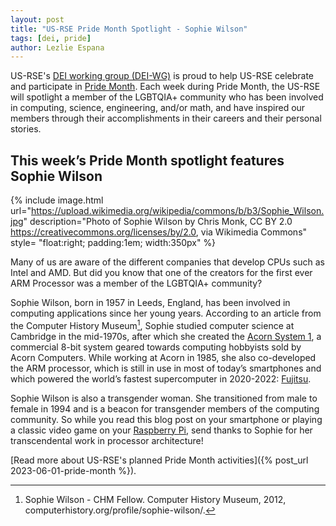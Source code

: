 ```yaml
---
layout: post
title: "US-RSE Pride Month Spotlight - Sophie Wilson"
tags: [dei, pride]
author: Lezlie Espana
---
```


US-RSE's [DEI working group (DEI-WG)](https://us-rse.org/wg/dei/) is proud to
help US-RSE celebrate and participate in [Pride
Month](https://www.loc.gov/lgbt-pride-month/). Each week during Pride Month,
the US-RSE will spotlight a member of the LGBTQIA+ community who has been
involved in computing, science, engineering, and/or math, and have inspired our
members through their accomplishments in their careers and their personal
stories.

## This week’s Pride Month spotlight features Sophie Wilson

{% include image.html
url="https://upload.wikimedia.org/wikipedia/commons/b/b3/Sophie_Wilson.jpg"
description="Photo of Sophie Wilson by Chris Monk, CC BY 2.0
<https://creativecommons.org/licenses/by/2.0>, via Wikimedia Commons"
style= "float:right; padding:1em; width:350px" %}

Many of us are aware of the different companies that develop CPUs such as Intel
and AMD. But did you know that one of the creators for the first ever ARM
Processor was a member of the LGBTQIA+ community?

Sophie Wilson, born in 1957 in Leeds, England, has been involved in computing
applications since her young years. According to an article from the Computer
History Museum[^chm1], Sophie studied computer science at Cambridge in the
mid-1970s, after which she created the [Acorn System
1](https://www.computinghistory.org.uk/det/11288/Acorn-System-1/), a commercial
8-bit system geared towards computing hobbyists sold by Acorn Computers. While
working at Acorn in 1985, she also co-developed the ARM processor, which is
still in use in most of today’s smartphones and which powered the world’s
fastest supercomputer in 2020-2022:
[Fujitsu](https://www.arm.com/blogs/blueprint/fujitsu-a64fx-arm).

Sophie Wilson is also a transgender woman. She transitioned from male to female
in 1994 and is a beacon for transgender members of the computing community. So
while you read this blog post on your smartphone or playing a classic video
game on your [Raspberry
Pi](https://www.computerweekly.com/photostory/252503062/Important-LGBTQ-figures-who-shaped-techs-history/3/Sophie-Wilson),
send thanks to Sophie for her transcendental work in processor architecture!

[Read more about US-RSE's planned Pride Month
activities]({% post_url 2023-06-01-pride-month %}).

[^chm1]: Sophie Wilson - CHM Fellow. Computer History Museum, 2012,
    computerhistory.org/profile/sophie-wilson/.
